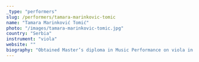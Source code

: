 ```yaml
---
_type: "performers"
slug: /performers/tamara-marinkovic-tomic
name: "Tamara Marinković Tomić"
photo: "/images/tamara-marinkovic-tomic.jpg"
country: "Serbia"
instrument: "viola"
website: ""
biography: "Obtained Master’s diploma in Music Performance on viola in the class of professor Dejan Mlađenović at the Faculty of Music Arts, University of Arts in Belgrade (Serbia), as well as, at the University of Music and Performing Arts in Graz (Austria), where she studied with professor Herberta Kefer. She was selected participant of many master classes for solo and chamber performance under the guidance of Gertrude Rossbacher, Thomas Riebl and Peter Langgartner. In year 2007 she founded an ensemble Klang in Wien (Austria) and performed with re-known soloists of Wiener Philharmoniker Orchestra, amongst whom are Daniel Froschauer, Tibor Kovac, Robert Nagy i Michael Werba. Since year 2010, Tamara has been a member of Franc Lehar orchestra, and since 2013 full-time member of Belgrade Philharmonic Orchestra."
---
```

